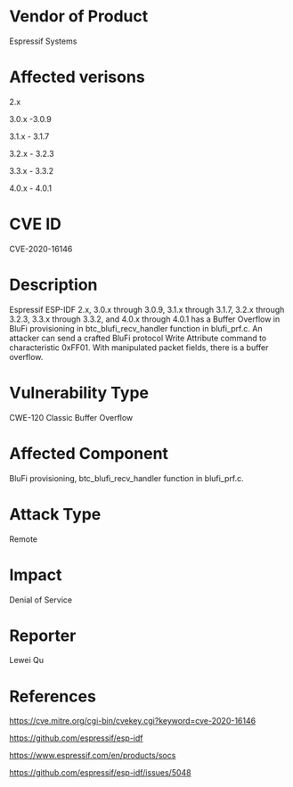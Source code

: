 # Vendor of Product

Espressif Systems

# Affected verisons

2.x

3.0.x -3.0.9

3.1.x - 3.1.7

3.2.x - 3.2.3

3.3.x - 3.3.2

4.0.x - 4.0.1

# CVE ID

CVE-2020-16146

# Description

Espressif ESP-IDF 2.x, 3.0.x through 3.0.9, 3.1.x through 3.1.7, 3.2.x through 3.2.3, 3.3.x through 3.3.2, and 4.0.x through 4.0.1 has a Buffer Overflow in BluFi provisioning in btc_blufi_recv_handler function in blufi_prf.c. An attacker can send a crafted BluFi protocol Write Attribute command to characteristic 0xFF01. With manipulated packet fields, there is a buffer overflow.

# Vulnerability Type

CWE-120 Classic Buffer Overflow

# Affected Component

BluFi provisioning, btc_blufi_recv_handler function in blufi_prf.c.

# Attack Type

Remote

# Impact

Denial of Service

# Reporter

Lewei Qu

# References

https://cve.mitre.org/cgi-bin/cvekey.cgi?keyword=cve-2020-16146

https://github.com/espressif/esp-idf

https://www.espressif.com/en/products/socs

https://github.com/espressif/esp-idf/issues/5048
